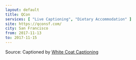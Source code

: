 ```yaml
---
layout: default
title: QCon
services: [ "Live Captioning", "Dietary Accommodation" ]
site: https://qconsf.com/
city: San Francisco
from: 2017-11-13
to: 2017-11-15
---
```


Source: Captioned by [White Coat Captioning](http://www.whitecoatcaptioning.com/)
